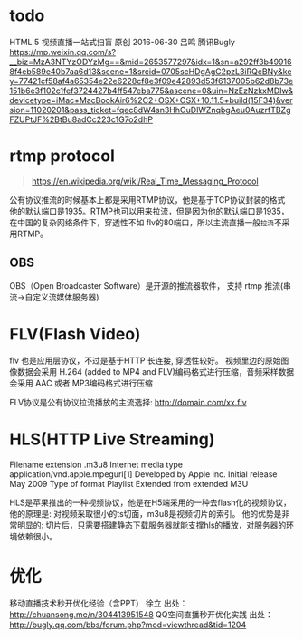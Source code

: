# todo
HTML 5 视频直播一站式扫盲
原创 2016-06-30 吕鸣 腾讯Bugly
https://mp.weixin.qq.com/s?__biz=MzA3NTYzODYzMg==&mid=2653577297&idx=1&sn=a292ff3b499168f4eb589e40b7aa6d13&scene=1&srcid=0705scHDgAgC2pzL3iRQcBNy&key=77421cf58af4a65354e22e6228cf8e3f09e42893d53f6137005b62d8b73e151b6e3f102c1fef3724427b4ff547eba775&ascene=0&uin=NzEzNzkxMDIw&devicetype=iMac+MacBookAir6%2C2+OSX+OSX+10.11.5+build(15F34)&version=11020201&pass_ticket=fqec8dW4sn3HhOuDlWZnqbgAeu0AuzrfTBZgFZUPtJF%2BtBu8adCc223c1G7o2dhP

# rtmp protocol
> https://en.wikipedia.org/wiki/Real_Time_Messaging_Protocol

公有协议推流的时候基本上都是采用RTMP协议，他是基于TCP协议封装的格式
他的默认端口是1935。RTMP也可以用来拉流，但是因为他的默认端口是1935，在中国的复杂网络条件下，穿透性不如 flv的80端口，所以主流直播一般`拉流`不采用RTMP。

## OBS
OBS（Open Broadcaster Software）是开源的推流器软件， 支持 rtmp 推流(串流->自定义流媒体服务器)

# FLV(Flash Video)
flv 也是应用层协议，不过是基于HTTP 长连接, 穿透性较好。
视频里边的原始图像数据会采用 H.264 (added to MP4 and FLV)编码格式进行压缩，音频采样数据会采用 AAC 或者 MP3编码格式进行压缩

FLV协议是公有协议拉流播放的主流选择: http://domain.com/xx.flv

# HLS(HTTP Live Streaming)

  Filename extension	.m3u8
  Internet media type	application/vnd.apple.mpegurl[1]
  Developed by	Apple Inc.
  Initial release	May 2009
  Type of format	Playlist
  Extended from	extended M3U

HLS是苹果推出的一种视频协议，他是在H5端采用的一种去flash化的视频协议，
他的原理是: 对视频采取很小的ts切面，m3u8是视频切片的索引。
他的优势是非常明显的: 切片后，只需要搭建静态下载服务器就能支撑hls的播放，对服务器的环境依赖很小。

# 优化
移动直播技术秒开优化经验（含PPT） 徐立
出处：http://chuansong.me/n/304413951548
QQ空间直播秒开优化实践
出处：http://bugly.qq.com/bbs/forum.php?mod=viewthread&tid=1204
